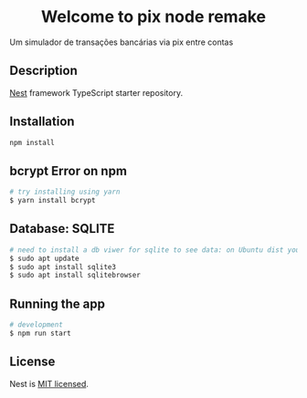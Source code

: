 <h1 align="center">
  Welcome to pix node remake
</h1>
<p>Um simulador de transações bancárias via pix entre contas<p>

## Description

[Nest](https://github.com/nestjs/nest) framework TypeScript starter repository.

## Installation

```bash
npm install
```

## bcrypt Error on npm

```bash
# try installing using yarn
$ yarn install bcrypt
```

## Database: SQLITE

```bash
# need to install a db viwer for sqlite to see data: on Ubuntu dist you can run
$ sudo apt update
$ sudo apt install sqlite3
$ sudo apt install sqlitebrowser
```

## Running the app

```bash
# development
$ npm run start
```


## License

Nest is [MIT licensed](LICENSE).
